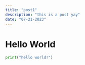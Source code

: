 ```yaml
---
title: "post1"
description: "this is a post yay"
date: "07-21-2023"
---
```



# Hello World

```py
print("hello world!")
```